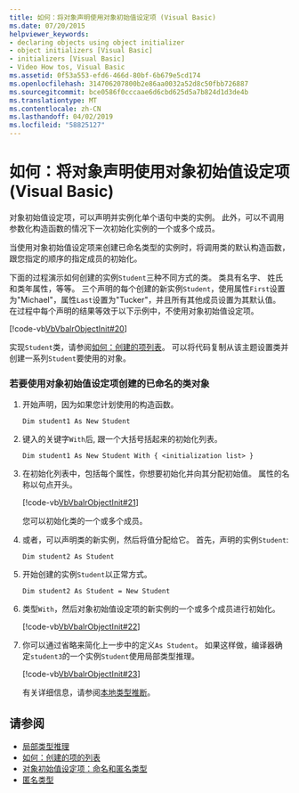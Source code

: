 ```yaml
---
title: 如何：将对象声明使用对象初始值设定项 (Visual Basic)
ms.date: 07/20/2015
helpviewer_keywords:
- declaring objects using object initializer
- object initializers [Visual Basic]
- initializers [Visual Basic]
- Video How tos, Visual Basic
ms.assetid: 0f53a553-efd6-466d-80bf-6b679e5cd174
ms.openlocfilehash: 314706207800b2e86aa0032a52d8c50fbb726887
ms.sourcegitcommit: bce0586f0cccaae6d6cbd625d5a7b824d1d3de4b
ms.translationtype: MT
ms.contentlocale: zh-CN
ms.lasthandoff: 04/02/2019
ms.locfileid: "58825127"
---
```

# <a name="how-to-declare-an-object-by-using-an-object-initializer-visual-basic"></a>如何：将对象声明使用对象初始值设定项 (Visual Basic)
对象初始值设定项，可以声明并实例化单个语句中类的实例。 此外，可以不调用参数化构造函数的情况下一次初始化实例的一个或多个成员。  
  
 当使用对象初始值设定项来创建已命名类型的实例时，将调用类的默认构造函数，跟您指定的顺序的指定成员的初始化。  
  
 下面的过程演示如何创建的实例`Student`三种不同方式的类。 类具有名字、 姓氏和类年属性，等等。 三个声明的每个创建的新实例`Student`，使用属性`First`设置为"Michael"，属性`Last`设置为"Tucker"，并且所有其他成员设置为其默认值。 在过程中每个声明的结果等效于以下示例中，不使用对象初始值设定项。  
  
 [!code-vb[VbVbalrObjectInit#20](~/samples/snippets/visualbasic/VS_Snippets_VBCSharp/VbVbalrObjectInit/VB/Class2.vb#20)]  
  
 实现`Student`类，请参阅[如何：创建的项列表](../../../../visual-basic/programming-guide/concepts/linq/how-to-create-a-list-of-items.md)。 可以将代码复制从该主题设置类并创建一系列`Student`要使用的对象。  
  
### <a name="to-create-an-object-of-a-named-class-by-using-an-object-initializer"></a>若要使用对象初始值设定项创建的已命名的类对象  
  
1.  开始声明，因为如果您计划使用的构造函数。  
  
     `Dim student1 As New Student`  
  
2.  键入的关键字`With`后, 跟一个大括号括起来的初始化列表。  
  
     `Dim student1 As New Student With { <initialization list> }`  
  
3.  在初始化列表中，包括每个属性，你想要初始化并向其分配初始值。 属性的名称以句点开头。  
  
     [!code-vb[VbVbalrObjectInit#21](~/samples/snippets/visualbasic/VS_Snippets_VBCSharp/VbVbalrObjectInit/VB/Class2.vb#21)]  
  
     您可以初始化类的一个或多个成员。  
  
4.  或者，可以声明类的新实例，然后将值分配给它。 首先，声明的实例`Student`:  
  
     `Dim student2 As Student`  
  
5.  开始创建的实例`Student`以正常方式。  
  
     `Dim student2 As Student = New Student`  
  
6.  类型`With`，然后对象初始值设定项的新实例的一个或多个成员进行初始化。  
  
     [!code-vb[VbVbalrObjectInit#22](~/samples/snippets/visualbasic/VS_Snippets_VBCSharp/VbVbalrObjectInit/VB/Class2.vb#22)]  
  
7.  你可以通过省略来简化上一步中的定义`As Student`。 如果这样做，编译器确定`student3`的一个实例`Student`使用局部类型推理。  
  
     [!code-vb[VbVbalrObjectInit#23](~/samples/snippets/visualbasic/VS_Snippets_VBCSharp/VbVbalrObjectInit/VB/Class2.vb#23)]  
  
     有关详细信息，请参阅[本地类型推断](../../../../visual-basic/programming-guide/language-features/variables/local-type-inference.md)。  
  
## <a name="see-also"></a>请参阅

- [局部类型推理](../../../../visual-basic/programming-guide/language-features/variables/local-type-inference.md)
- [如何：创建的项的列表](../../../../visual-basic/programming-guide/concepts/linq/how-to-create-a-list-of-items.md)
- [对象初始值设定项：命名和匿名类型](../../../../visual-basic/programming-guide/language-features/objects-and-classes/object-initializers-named-and-anonymous-types.md)
- [匿名类型](../../../../visual-basic/programming-guide/language-features/objects-and-classes/anonymous-types.md)
